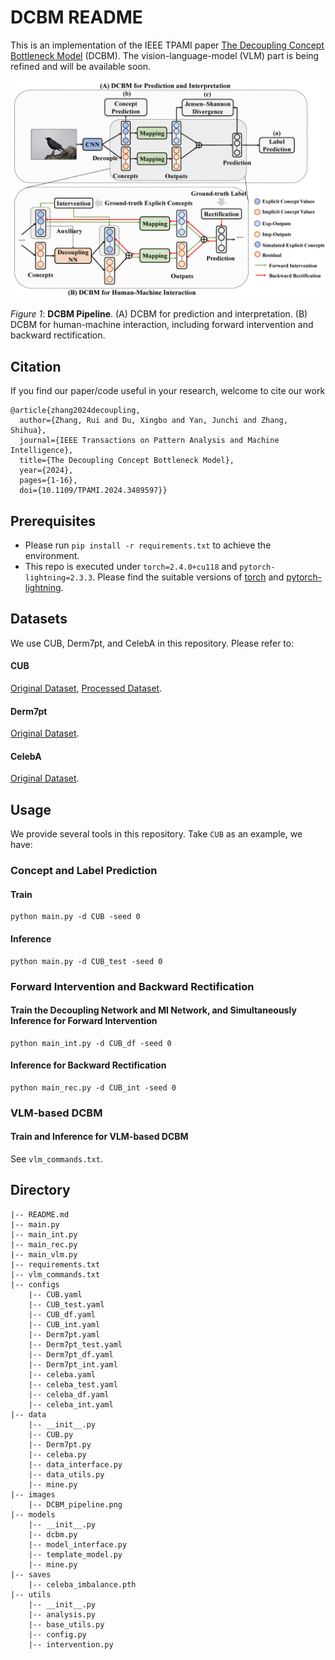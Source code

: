 # DCBM README

This is an implementation of the IEEE TPAMI paper [The Decoupling Concept Bottleneck Model](https://ieeexplore.ieee.org/document/10740789) (DCBM). The vision-language-model (VLM) part is being refined and will be available soon.  

![DCBM Pipeline.](./images/DCBM_pipeline.png)

*Figure 1*: **DCBM Pipeline**. (A) DCBM for prediction and interpretation. (B) DCBM for human-machine interaction, including forward intervention and backward rectification. 

## Citation
If you find our paper/code useful in your research, welcome to cite our work
```
@article{zhang2024decoupling,
  author={Zhang, Rui and Du, Xingbo and Yan, Junchi and Zhang, Shihua},
  journal={IEEE Transactions on Pattern Analysis and Machine Intelligence}, 
  title={The Decoupling Concept Bottleneck Model}, 
  year={2024},
  pages={1-16},
  doi={10.1109/TPAMI.2024.3489597}}
```

## Prerequisites
- Please run `pip install -r requirements.txt` to achieve the environment.
- This repo is executed under `torch=2.4.0+cu118` and `pytorch-lightning=2.3.3`. Please find the suitable versions of [torch](https://pytorch.org/) and [pytorch-lightning](https://lightning.ai/docs/pytorch/stable/versioning.html#compatibility-matrix).

## Datasets
We use CUB, Derm7pt, and CelebA in this repository. Please refer to:
#### CUB
[Original Dataset](http://www.vision.caltech.edu/datasets/cub_200_2011/), [Processed Dataset](https://worksheets.codalab.org/worksheets/0x362911581fcd4e048ddfd84f47203fd2).
#### Derm7pt
[Original Dataset](http://derm.cs.sfu.ca).
#### CelebA
[Original Dataset](https://mmlab.ie.cuhk.edu.hk/projects/CelebA.html).

## Usage
We provide several tools in this repository. Take `CUB` as an example, we have:

### Concept and Label Prediction
#### Train
```
python main.py -d CUB -seed 0
```

#### Inference
```
python main.py -d CUB_test -seed 0
```

### Forward Intervention and Backward Rectification
#### Train the Decoupling Network and MI Network, and Simultaneously Inference for Forward Intervention
```
python main_int.py -d CUB_df -seed 0
```

#### Inference for Backward Rectification
```
python main_rec.py -d CUB_int -seed 0
```

### VLM-based DCBM
#### Train and Inference for VLM-based DCBM
See `vlm_commands.txt`.  

## Directory

```
|-- README.md
|-- main.py
|-- main_int.py
|-- main_rec.py
|-- main_vlm.py
|-- requirements.txt
|-- vlm_commands.txt
|-- configs
    |-- CUB.yaml
    |-- CUB_test.yaml
    |-- CUB_df.yaml
    |-- CUB_int.yaml
    |-- Derm7pt.yaml
    |-- Derm7pt_test.yaml
    |-- Derm7pt_df.yaml
    |-- Derm7pt_int.yaml
    |-- celeba.yaml
    |-- celeba_test.yaml
    |-- celeba_df.yaml
    |-- celeba_int.yaml
|-- data
    |-- __init__.py
    |-- CUB.py
    |-- Derm7pt.py
    |-- celeba.py
    |-- data_interface.py
    |-- data_utils.py
    |-- mine.py
|-- images
    |-- DCBM_pipeline.png
|-- models
    |-- __init__.py
    |-- dcbm.py
    |-- model_interface.py
    |-- template_model.py
    |-- mine.py
|-- saves
    |-- celeba_imbalance.pth
|-- utils
    |-- __init__.py
    |-- analysis.py
    |-- base_utils.py
    |-- config.py
    |-- intervention.py
```